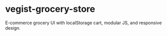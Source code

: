 # vegist-grocery-store
E-commerce grocery UI with localStorage cart, modular JS, and responsive design.
